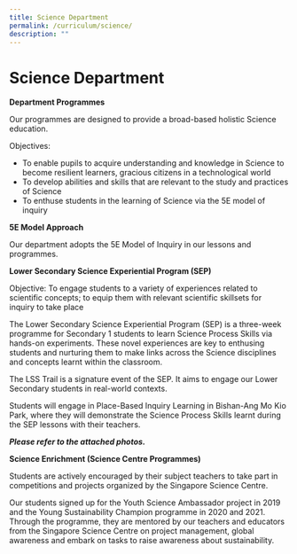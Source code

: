 ```yaml
---
title: Science Department
permalink: /curriculum/science/
description: ""
---
```

# **Science Department**

**Department Programmes**

Our programmes are designed to provide a broad-based holistic Science education.

Objectives:

*   To enable pupils to acquire understanding and knowledge in Science to become resilient learners, gracious citizens in a technological world
*   To develop abilities and skills that are relevant to the study and practices of Science
*   To enthuse students in the learning of Science via the 5E model of inquiry

**5E Model Approach**

Our department adopts the 5E Model of Inquiry in our lessons and programmes.

**Lower Secondary Science Experiential Program (SEP)** 

Objective: To engage students to a variety of experiences related to scientific concepts; to equip them with relevant scientific skillsets for inquiry to take place

The Lower Secondary Science Experiential Program (SEP) is a three-week programme for Secondary 1 students to learn Science Process Skills via hands-on experiments. These novel experiences are key to enthusing students and nurturing them to make links across the Science disciplines and concepts learnt within the classroom.

The LSS Trail is a signature event of the SEP. It aims to engage our Lower Secondary students in real-world contexts.

Students will engage in Place-Based Inquiry Learning in Bishan-Ang Mo Kio Park, where they will demonstrate the Science Process Skills learnt during the SEP lessons with their teachers. 

**_Please refer to the attached photos._**

**Science Enrichment (Science Centre Programmes)**

Students are actively encouraged by their subject teachers to take part in competitions and projects organized by the Singapore Science Centre. 

Our students signed up for the Youth Science Ambassador project in 2019 and the Young Sustainability Champion programme in 2020 and 2021. Through the programme, they are mentored by our teachers and educators from the Singapore Science Centre on project management, global awareness and embark on tasks to raise awareness about sustainability.